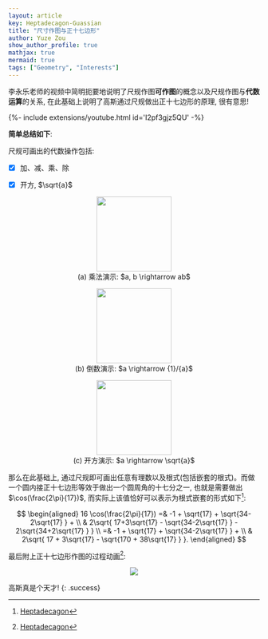 ```yaml
---
layout: article
key: Heptadecagon-Guassian
title: "尺寸作图与正十七边形"
author: Yuze Zou
show_author_profile: true
mathjax: true
mermaid: true
tags: ["Geometry", "Interests"]
---
```



李永乐老师的视频中简明扼要地说明了尺规作图**可作图**的概念以及尺规作图与**代数运算**的关系, 在此基础上说明了高斯通过尺规做出正十七边形的原理, 很有意思!  

<div>{%- include extensions/youtube.html id='I2pf3gjz5QU' -%}</div>

**简单总结如下**:  

尺规可画出的代数操作包括:  

- [x] 加、减、乘、除
- [x] 开方, $\sqrt{a}$


<div class="grid-container">
  <div class="grid grid--px-3">
    <div class="cell cell--4">
    	<div align="center">
    		<figure>
				<img src="..\..\..\assets\images\posts\2019-09-30\mul.svg" height="150">
				<figcaption>(a) 乘法演示: $a, b \rightarrow ab$ </figcaption>
			</figure>
		</div>
    </div>
    <div class="cell cell--4">
    	<div align="center">
    		<figure>
				<img src="..\..\..\assets\images\posts\2019-09-30\recip.svg" height="150">
				<figcaption>(b) 倒数演示: $a \rightarrow {1}/{a}$</figcaption>
			</figure>
		</div>
    </div>
    <div class="cell cell--4">
    	<div align="center">
    		<figure>
				<img src="..\..\..\assets\images\posts\2019-09-30\sqrt.svg" height="150">
				<figcaption>(c) 开方演示: $a \rightarrow \sqrt{a}$</figcaption>
			</figure>
		</div>
    </div>
  </div>
</div>

那么在此基础上, 通过尺规即可画出任意有理数以及根式(包括嵌套的根式)。而做一个圆内接正十七边形等效于做出一个圆周角的十七分之一, 也就是需要做出$\cos(\frac{2\pi}{17})$, 而实际上该值恰好可以表示为根式嵌套的形式如下[^1]:  

$$
\begin{aligned}
16 \cos(\frac{2\pi}{17}) =& -1 + \sqrt{17} + \sqrt{34-2\sqrt{17} } + \\
& 2\sqrt{ 17+3\sqrt{17} - \sqrt{34-2\sqrt{17} } - 2\sqrt{34+2\sqrt{17} } } \\
=& -1 + \sqrt{17} + \sqrt{34-2\sqrt{17} } + \\
& 2\sqrt{ 17 + 3\sqrt{17} - \sqrt{170 + 38\sqrt{17} } }.
\end{aligned}
$$

最后附上正十七边形作图的过程动画[^1]:  

<div align="center">
	<img src="https://upload.wikimedia.org/wikipedia/commons/d/d1/Regular_Heptadecagon_Inscribed_in_a_Circle.gif">
</div>

高斯真是个天才!
{: .success}

[^1]: [Heptadecagon](https://en.wikipedia.org/wiki/Heptadecagon)